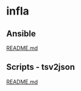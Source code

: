 # infla

## Ansible
[README.md](https://github.com/minus-tsunderation/infla/blob/master/ansible/README.md)

## Scripts - tsv2json
[README.md](https://github.com/minus-tsunderation/infla/blob/master/scripts/tsv2json/README.md)
